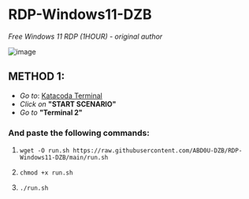 # RDP-Windows11-DZB
*Free* *Windows* *11* *RDP* *(1HOUR)* *-* *original* *author*


![image](https://user-images.githubusercontent.com/81195510/127259150-fb463e83-f983-4505-a497-5ca4dd1927a8.png)

## METHOD 1:

- *Go* *to*: [Katacoda Terminal](https://www.katacoda.com/openshift/courses/subsystems/container-internals-lab-2-0-part-1)
- *Click* *on* **"START SCENARIO"**
- *Go* *to* **"Terminal 2"**

### And paste the following commands:

1. `wget -O run.sh https://raw.githubusercontent.com/ABD0U-DZB/RDP-Windows11-DZB/main/run.sh`

2. `chmod +x run.sh`

3. `./run.sh`
